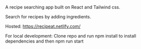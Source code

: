 A recipe searching app built on React and Tailwind css.

Search for recipes by adding ingredients.

Hosted: https://recipeat.netlify.com/


For local development: 
Clone repo and run npm install to install dependencies and then npm run start

